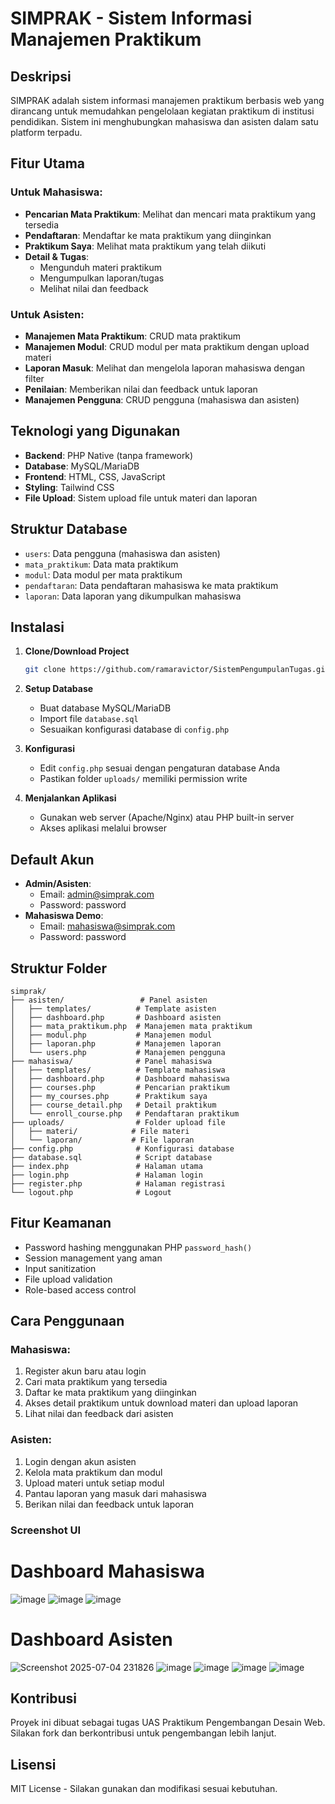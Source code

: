 # SIMPRAK - Sistem Informasi Manajemen Praktikum

## Deskripsi
SIMPRAK adalah sistem informasi manajemen praktikum berbasis web yang dirancang untuk memudahkan pengelolaan kegiatan praktikum di institusi pendidikan. Sistem ini menghubungkan mahasiswa dan asisten dalam satu platform terpadu.

## Fitur Utama

### Untuk Mahasiswa:
- **Pencarian Mata Praktikum**: Melihat dan mencari mata praktikum yang tersedia
- **Pendaftaran**: Mendaftar ke mata praktikum yang diinginkan
- **Praktikum Saya**: Melihat mata praktikum yang telah diikuti
- **Detail & Tugas**: 
  - Mengunduh materi praktikum
  - Mengumpulkan laporan/tugas
  - Melihat nilai dan feedback

### Untuk Asisten:
- **Manajemen Mata Praktikum**: CRUD mata praktikum
- **Manajemen Modul**: CRUD modul per mata praktikum dengan upload materi
- **Laporan Masuk**: Melihat dan mengelola laporan mahasiswa dengan filter
- **Penilaian**: Memberikan nilai dan feedback untuk laporan
- **Manajemen Pengguna**: CRUD pengguna (mahasiswa dan asisten)

## Teknologi yang Digunakan
- **Backend**: PHP Native (tanpa framework)
- **Database**: MySQL/MariaDB
- **Frontend**: HTML, CSS, JavaScript
- **Styling**: Tailwind CSS
- **File Upload**: Sistem upload file untuk materi dan laporan

## Struktur Database
- `users`: Data pengguna (mahasiswa dan asisten)
- `mata_praktikum`: Data mata praktikum
- `modul`: Data modul per mata praktikum
- `pendaftaran`: Data pendaftaran mahasiswa ke mata praktikum
- `laporan`: Data laporan yang dikumpulkan mahasiswa

## Instalasi

1. **Clone/Download Project**
   ```bash
   git clone https://github.com/ramaravictor/SistemPengumpulanTugas.git
   ```

2. **Setup Database**
   - Buat database MySQL/MariaDB
   - Import file `database.sql`
   - Sesuaikan konfigurasi database di `config.php`

3. **Konfigurasi**
   - Edit `config.php` sesuai dengan pengaturan database Anda
   - Pastikan folder `uploads/` memiliki permission write

4. **Menjalankan Aplikasi**
   - Gunakan web server (Apache/Nginx) atau PHP built-in server
   - Akses aplikasi melalui browser

## Default Akun
- **Admin/Asisten**: 
  - Email: admin@simprak.com
  - Password: password
- **Mahasiswa Demo**:
  - Email: mahasiswa@simprak.com  
  - Password: password

## Struktur Folder
```
simprak/
├── asisten/                 # Panel asisten
│   ├── templates/          # Template asisten
│   ├── dashboard.php       # Dashboard asisten
│   ├── mata_praktikum.php  # Manajemen mata praktikum
│   ├── modul.php           # Manajemen modul
│   ├── laporan.php         # Manajemen laporan
│   └── users.php           # Manajemen pengguna
├── mahasiswa/              # Panel mahasiswa
│   ├── templates/          # Template mahasiswa
│   ├── dashboard.php       # Dashboard mahasiswa
│   ├── courses.php         # Pencarian praktikum
│   ├── my_courses.php      # Praktikum saya
│   ├── course_detail.php   # Detail praktikum
│   └── enroll_course.php   # Pendaftaran praktikum
├── uploads/                # Folder upload file
│   ├── materi/            # File materi
│   └── laporan/           # File laporan
├── config.php              # Konfigurasi database
├── database.sql            # Script database
├── index.php               # Halaman utama
├── login.php               # Halaman login
├── register.php            # Halaman registrasi
└── logout.php              # Logout
```

## Fitur Keamanan
- Password hashing menggunakan PHP `password_hash()`
- Session management yang aman
- Input sanitization
- File upload validation
- Role-based access control

## Cara Penggunaan

### Mahasiswa:
1. Register akun baru atau login
2. Cari mata praktikum yang tersedia
3. Daftar ke mata praktikum yang diinginkan
4. Akses detail praktikum untuk download materi dan upload laporan
5. Lihat nilai dan feedback dari asisten

### Asisten:
1. Login dengan akun asisten
2. Kelola mata praktikum dan modul
3. Upload materi untuk setiap modul
4. Pantau laporan yang masuk dari mahasiswa
5. Berikan nilai dan feedback untuk laporan

### Screenshot UI
# Dashboard Mahasiswa
![image](https://github.com/user-attachments/assets/ac255587-de0b-4072-b27c-a8b4ada8e1cc)
![image](https://github.com/user-attachments/assets/3f3e28b9-8768-4521-ba39-7dd3e49aa38e)
![image](https://github.com/user-attachments/assets/1e3c9461-b0ba-47b1-8bac-c9893aa9c2f9)
# Dashboard Asisten
![Screenshot 2025-07-04 231826](https://github.com/user-attachments/assets/12f67ea8-2f6f-4510-aeca-9996689014b4)
![image](https://github.com/user-attachments/assets/6287ddea-aa72-4c29-8179-11dd196c5a39)
![image](https://github.com/user-attachments/assets/35f859bb-faa1-4a38-aa9a-a74b6a0daa6e)
![image](https://github.com/user-attachments/assets/45fb7cac-299b-488c-afc9-155420812988)
![image](https://github.com/user-attachments/assets/af4509dd-e0af-4233-851e-8cda6461c4d2)

## Kontribusi
Proyek ini dibuat sebagai tugas UAS Praktikum Pengembangan Desain Web. Silakan fork dan berkontribusi untuk pengembangan lebih lanjut.

## Lisensi
MIT License - Silakan gunakan dan modifikasi sesuai kebutuhan.
